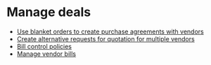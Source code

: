# Manage deals

  * [Use blanket orders to create purchase agreements with vendors](manage_deals/blanket_orders.html)
  * [Create alternative requests for quotation for multiple vendors](manage_deals/calls_for_tenders.html)
  * [Bill control policies](manage_deals/control_bills.html)
  * [Manage vendor bills](manage_deals/manage.html)

